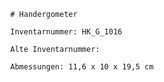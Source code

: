 
            # Handergometer
    
            Inventarnummer: HK_G_1016
    
            Alte Inventarnummer: 
    
            Abmessungen: 11,6 x 10 x 19,5 cm
            